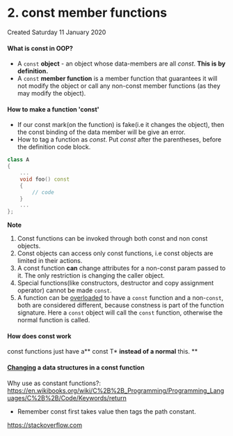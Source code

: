 # 2. const member functions
Created Saturday 11 January 2020

#### What is const in OOP?

* A ``const`` **object** - an object whose data-members are all *const*. **This is by definition.**
* A ``const`` **member function** is a member function that guarantees it will not modify the object or call any non-const member functions (as they may modify the object).


#### How to make a function 'const'

* If our const mark(on the function) is fake(i.e it changes the object), then the const binding of the data member will be give an error.
* How to tag a function as *const*. Put *const* after the parentheses, before the definition code block.

```cpp
class A
{
	...
	void foo() const
	{
		// code
	}
	...
};
```
**Note**

1. Const functions can be invoked through both const and non const objects.
2. Const objects can access only const functions, i.e const objects are limited in their actions.
3. A const function **can** change attributes for a non-const param passed to it. The only restriction is changing the caller object.
4. Special functions(like constructors, destructor and copy assignment operator) cannot be made ``const``.
5. A function can be [overloaded](https://www.learncpp.com/cpp-tutorial/810-const-class-objects-and-member-functions/#urvanov-syntax-highlighter-5fc3d172dab82489944693) to have a ``const`` function and a non-``const``, both are considered different, because constness is part of the function signature. Here a ``const`` object will call the ``const``  function, otherwise the normal function is called.


#### How does const work
const functions just have a** const T* **instead of a normal** this. **

#### [Changing](https://stackoverflow.com/questions/6852717/what-can-a-const-method-change/6853421#6853421) a data structures in a const function
Why use as constant functions?: <https://en.wikibooks.org/wiki/C%2B%2B_Programming/Programming_Languages/C%2B%2B/Code/Keywords/return>


* Remember const first takes value then tags the path constant.

<https://stackoverflow.com>

